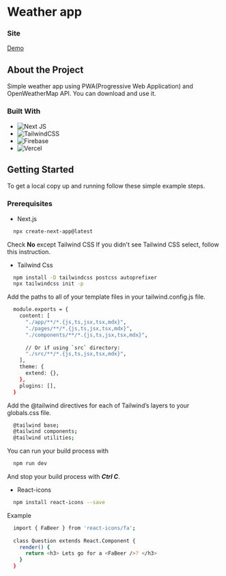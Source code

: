 # Weather app
### Site
[Demo](https://weather-app-eight-fawn-99.vercel.app/)

## About the Project

Simple weather app using PWA(Progressive Web Application) and OpenWeatherMap API. You can download and use it. 

### Built With

* ![Next JS](https://img.shields.io/badge/Next-black?style=for-the-badge&logo=next.js&logoColor=white)
* ![TailwindCSS](https://img.shields.io/badge/tailwindcss-%2338B2AC.svg?style=for-the-badge&logo=tailwind-css&logoColor=white)
* ![Firebase](https://img.shields.io/badge/firebase-%23039BE5.svg?style=for-the-badge&logo=firebase)
* ![Vercel](https://img.shields.io/badge/vercel-%23000000.svg?style=for-the-badge&logo=vercel&logoColor=white)


## Getting Started

To get a local copy up and running follow these simple example steps.

### Prerequisites

* Next.js
```sh
  npx create-next-app@latest
```
Check **No** except Tailwind CSS
If you didn't see Tailwind CSS select, follow this instruction.

* Tailwind Css
```sh
  npm install -D tailwindcss postcss autoprefixer
  npx tailwindcss init -p
```
Add the paths to all of your template files in your tailwind.config.js file.
```sh
  module.exports = {
    content: [
      "./app/**/*.{js,ts,jsx,tsx,mdx}",
      "./pages/**/*.{js,ts,jsx,tsx,mdx}",
      "./components/**/*.{js,ts,jsx,tsx,mdx}",
   
      // Or if using `src` directory:
      "./src/**/*.{js,ts,jsx,tsx,mdx}",
    ],
    theme: {
      extend: {},
    },
    plugins: [],
  }
```
Add the @tailwind directives for each of Tailwind’s layers to your globals.css file.
```sh
  @tailwind base;
  @tailwind components;
  @tailwind utilities;
```
You can run your build process with
```sh
  npm run dev
```
And stop your build process with ***Ctrl C***.
* React-icons
```sh
  npm install react-icons --save
```
Example
```sh
  import { FaBeer } from 'react-icons/fa';
  
  class Question extends React.Component {
    render() {
      return <h3> Lets go for a <FaBeer />? </h3>
    }
  }
```

